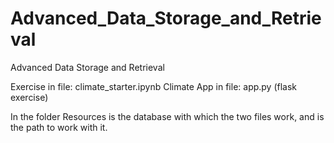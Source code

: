 # Advanced_Data_Storage_and_Retrieval
Advanced Data Storage and Retrieval

Exercise in file:     climate_starter.ipynb
Climate App in file:  app.py  (flask exercise)

In the folder Resources is the database with which the two files work, and is the path to work with it.


